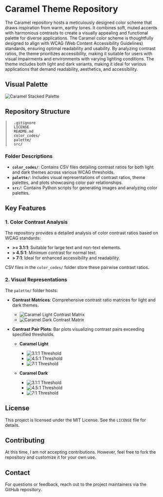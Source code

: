 # Caramel Theme Repository

The Caramel repository hosts a meticulously designed color scheme that draws inspiration from warm, earthy tones. It combines soft, muted accents with harmonious contrasts to create a visually appealing and functional palette for diverse applications. The Caramel color scheme is thoughtfully designed to align with WCAG (Web Content Accessibility Guidelines) standards, ensuring optimal readability and usability. By analyzing contrast ratios, the theme prioritizes accessibility, making it suitable for users with visual impairments and environments with varying lighting conditions. The theme includes both light and dark variants, making it ideal for various applications that demand readability, aesthetics, and accessibility.

## Visual Palette

  ![Caramel Stacked Palette](palette/stacked-palettes.png)

## Repository Structure

```
│   .gitignore
│   LICENSE
│   README.md
│   color_codes/
│   palette/
│   src/
```

### Folder Descriptions

- **`color_codes/`**: Contains CSV files detailing contrast ratios for both light and dark themes across various WCAG thresholds.
- **`palette/`**: Includes visual representations of contrast ratios, theme palettes, and plots showcasing color pair relationships.
- **`src/`**: Contains Python scripts for generating images and analyzing color palettes.

## Key Features

### 1. **Color Contrast Analysis**
The repository provides a detailed analysis of color contrast ratios based on WCAG standards:
- **>= 3.1:1**: Suitable for large text and non-text elements.
- **> 4.5:1**: Minimum contrast for normal text.
- **> 7:1**: Ideal for enhanced accessibility and readability.

CSV files in the `color_codes/` folder store these pairwise contrast ratios.

### 2. **Visual Representations**
The `palette/` folder hosts:
- **Contrast Matrices**: Comprehensive contrast ratio matrices for light and dark themes.
  - ![Caramel Light Contrast Matrix](palette/caramel_light_contrast.png)
  - ![Caramel Dark Contrast Matrix](palette/caramel_dark_contrast.png)

- **Contrast Pair Plots**: Bar plots visualizing contrast pairs exceeding specified thresholds.
  - **Caramel Light**
    - ![3.1:1 Threshold](palette/caramel_light_contrast_pairs_plot_3.11.png)
    - ![4.5:1 Threshold](palette/caramel_light_contrast_pairs_plot_4.51.png)
    - ![7:1 Threshold](palette/caramel_light_contrast_pairs_plot_71.png)

  - **Caramel Dark**
    - ![3.1:1 Threshold](palette/caramel_dark_contrast_pairs_plot_3.11.png)
    - ![4.5:1 Threshold](palette/caramel_dark_contrast_pairs_plot_4.51.png)
    - ![7:1 Threshold](palette/caramel_dark_contrast_pairs_plot_71.png)

## License
This project is licensed under the MIT License. See the `LICENSE` file for details.

## Contributing
At this time, I am not accepting contributions. However, feel free to fork the repository and customize it for your own use.

## Contact
For questions or feedback, reach out to the project maintainers via the GitHub repository.
